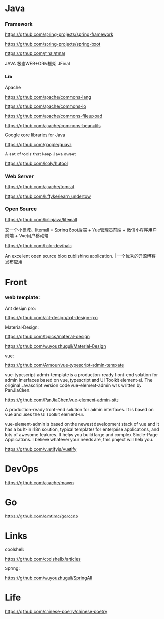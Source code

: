 # Java 

### Framework
  
https://github.com/spring-projects/spring-framework

https://github.com/spring-projects/spring-boot

https://github.com/jfinal/jfinal

JAVA 极速WEB+ORM框架 JFinal


### Lib
Apache

https://github.com/apache/commons-lang

https://github.com/apache/commons-io

https://github.com/apache/commons-fileupload

https://github.com/apache/commons-beanutils

Google core libraries for Java

https://github.com/google/guava

A set of tools that keep Java sweet

https://github.com/looly/hutool

### Web Server

https://github.com/apache/tomcat

https://github.com/luffyke/learn_undertow


### Open Source

https://github.com/linlinjava/litemall

又一个小商城。litemall = Spring Boot后端 + Vue管理员前端 + 微信小程序用户前端 + Vue用户移动端

https://github.com/halo-dev/halo

An excellent open source blog publishing application. | 一个优秀的开源博客发布应用


# Front 

### web template:

  Ant design pro:

  https://github.com/ant-design/ant-design-pro

  Material-Design:

  https://github.com/topics/material-design
  
  https://github.com/wuyouzhuguli/Material-Design

  
  vue:

  https://github.com/Armour/vue-typescript-admin-template

  vue-typescript-admin-template is a production-ready front-end solution for admin interfaces based on vue, typescript and UI   Toolkit element-ui. The original Javascript version code vue-element-admin was written by PanJiaChen.

  https://github.com/PanJiaChen/vue-element-admin-site

  A production-ready front-end solution for admin interfaces. It is based on vue and uses the UI Toolkit element-ui.

  vue-element-admin is based on the newest development stack of vue and it has a built-in i18n solution, typical templates for    enterprise applications, and lots of awesome features. It helps you build large and complex Single-Page Applications. I       believe whatever your needs are, this project will help you.

  https://github.com/vuetifyjs/vuetify

# DevOps
https://github.com/apache/maven

# Go
https://github.com/aimtime/gardens


# Links

coolshell:

https://github.com/coolshellx/articles

Spring:

https://github.com/wuyouzhuguli/SpringAll

# Life
https://github.com/chinese-poetry/chinese-poetry
